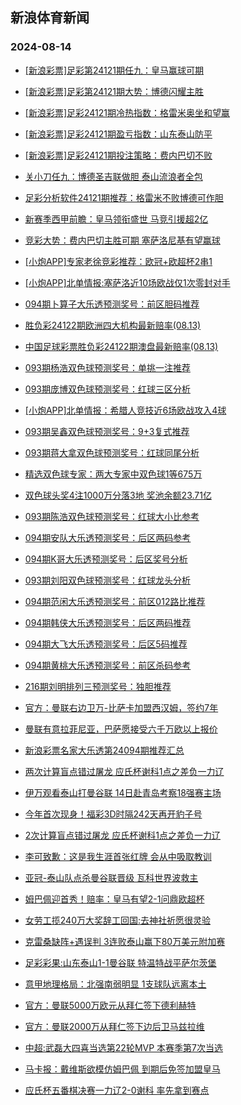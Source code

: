 ## 新浪体育新闻 
### 2024-08-14

+ [[新浪彩票]足彩第24121期任九：皇马赢球可期](https://sports.sina.com.cn/l/2024-08-13/doc-incimwyu8965381.shtml)

+ [[新浪彩票]足彩第24121期大势：博德闪耀主胜](https://sports.sina.com.cn/l/2024-08-13/doc-incimwys0703468.shtml)

+ [[新浪彩票]足彩24121期冷热指数：格雷米奥坐和望赢](https://sports.sina.com.cn/l/2024-08-13/doc-incinchm8504261.shtml)

+ [[新浪彩票]足彩24121期盈亏指数：山东泰山防平](https://sports.sina.com.cn/l/2024-08-13/doc-incinchs8835607.shtml)

+ [[新浪彩票]足彩24121期投注策略：费内巴切不败](https://sports.sina.com.cn/l/2024-08-13/doc-incimwyu8966010.shtml)

+ [关小刀任九：博德圣吉联做胆 泰山流浪者全包](https://sports.sina.com.cn/l/2024-08-13/doc-incinuee3569895.shtml)

+ [足彩分析软件24121期推荐：格雷米不败博德可作胆](https://sports.sina.com.cn/l/2024-08-13/doc-incinchs8836422.shtml)

+ [新赛季西甲前瞻：皇马领衔盛世 马竞引援超2亿](https://sports.sina.com.cn/l/2024-08-13/doc-incimnkw0910263.shtml)

+ [竞彩大势：费内巴切主胜可期 塞萨洛尼基有望赢球](https://sports.sina.com.cn/l/2024-08-13/doc-incinchq0574611.shtml)

+ [[小炮APP]专家老徐竞彩推荐：欧冠+欧超杯2串1](https://sports.sina.com.cn/l/2024-08-13/doc-inciniqn0513528.shtml)

+ [[小炮APP]北单情报:塞萨洛近10场欧战仅1次零封对手](https://sports.sina.com.cn/l/2024-08-13/doc-inciniqq8773876.shtml)

+ [094期卜算子大乐透预测奖号：前区胆码推荐](https://sports.sina.com.cn/l/2024-08-13/doc-incinpwf8372228.shtml)

+ [胜负彩24122期欧洲四大机构最新赔率(08.13)](https://sports.sina.com.cn/l/2024-08-13/doc-incinyne0254865.shtml)

+ [中国足球彩票胜负彩24122期澳盘最新赔率(08.13)](https://sports.sina.com.cn/l/2024-08-13/doc-incinynh8519521.shtml)

+ [093期杨浩双色球预测奖号：单挑一注推荐](https://sports.sina.com.cn/l/2024-08-13/doc-incinchn3845991.shtml)

+ [093期庞博双色球预测奖号：红球三区分析](https://sports.sina.com.cn/l/2024-08-13/doc-incinchq0615123.shtml)

+ [[小炮APP]北单情报：希腊人竞技近6场欧战攻入4球](https://sports.sina.com.cn/l/2024-08-13/doc-inciniqk3742114.shtml)

+ [093期吴鑫双色球预测奖号：9+3复式推荐](https://sports.sina.com.cn/l/2024-08-13/doc-incinchs8877770.shtml)

+ [093期蒋大拿双色球预测奖号：红球同尾分析](https://sports.sina.com.cn/l/2024-08-13/doc-incinchn3849588.shtml)

+ [精选双色球专家：两大专家中双色球1等675万](https://sports.sina.com.cn/l/2024-08-13/doc-inciniqi8462263.shtml)

+ [双色球头奖4注1000万分落3地 奖池余额23.71亿](https://sports.sina.com.cn/l/2024-08-13/doc-incipmaa8354254.shtml)

+ [093期陈浩双色球预测奖号：红球大小比参考](https://sports.sina.com.cn/l/2024-08-13/doc-incinchq0610332.shtml)

+ [094期安队大乐透预测奖号：后区两码参考](https://sports.sina.com.cn/l/2024-08-13/doc-inciniqi8474838.shtml)

+ [094期K哥大乐透预测奖号：后区奖号分析](https://sports.sina.com.cn/l/2024-08-13/doc-inciniqi8474344.shtml)

+ [093期刘阳双色球预测奖号：红球龙头分析](https://sports.sina.com.cn/l/2024-08-13/doc-incinchq0611453.shtml)

+ [094期范闲大乐透预测奖号：前区012路比推荐](https://sports.sina.com.cn/l/2024-08-13/doc-incinpwh3668478.shtml)

+ [094期韩侠大乐透预测奖号：后区两码推荐](https://sports.sina.com.cn/l/2024-08-13/doc-incinpwk0434265.shtml)

+ [094期大飞大乐透预测奖号：后区5码推荐](https://sports.sina.com.cn/l/2024-08-13/doc-incinpwh3667744.shtml)

+ [094期黄桃大乐透预测奖号：前区杀码参考](https://sports.sina.com.cn/l/2024-08-13/doc-incinpwh3670225.shtml)

+ [216期刘明排列三预测奖号：独胆推荐](https://sports.sina.com.cn/l/2024-08-13/doc-inciniqq8791410.shtml)

+ [官方：曼联右边卫万-比萨卡加盟西汉姆，签约7年](https://sports.sina.com.cn/g/2024-08-14/doc-inciprka5017133.shtml)

+ [曼联有意拉菲尼亚，巴萨愿接受六千万欧以上报价](https://sports.sina.com.cn/g/2024-08-14/doc-incipriu3199352.shtml)

+ [新浪彩票名家大乐透第24094期推荐汇总](https://sports.sina.com.cn/l/2024-08-13/doc-inciniqn0536736.shtml)

+ [两次计算盲点错过屠龙 应氏杯谢科1点之差负一力辽](https://sports.sina.com.cn/go/2024-08-13/doc-incinpwk0410261.shtml)

+ [伊万观看泰山打曼谷联 14日赴青岛考察18强赛主场](https://sports.sina.com.cn/china/2024-08-13/doc-incinuec8267644.shtml)

+ [今年首次现身！福彩3D时隔242天再开豹子号](https://sports.sina.com.cn/l/2024-08-13/doc-incipmae5129970.shtml)

+ [2次计算盲点错过屠龙 应氏杯谢科1点之差负一力辽](https://sports.sina.com.cn/go/2024-08-13/doc-incinpwk0410261.shtml)

+ [李可致歉：这是我生涯首张红牌 会从中吸取教训](https://sports.sina.com.cn/china/2024-08-13/doc-inciniqq8794443.shtml)

+ [亚冠-泰山队点杀曼谷联晋级 瓦科世界波救主](https://sports.sina.com.cn/china/2024-08-14/doc-inciqhfp9645521.shtml)

+ [姆巴佩迎首秀！赔率：皇马有望2-1问鼎欧超杯](https://sports.sina.com.cn/l/2024-08-14/doc-inciqhfu4700871.shtml)

+ [女劳工揽240万大奖辞工回国:去神社祈愿很灵验](https://sports.sina.com.cn/l/2024-08-14/doc-inciqhfu4702295.shtml)

+ [克雷桑缺阵+遇误判 3连败泰山赢下80万美元附加赛](https://sports.sina.com.cn/china/2024-08-14/doc-inciqhfs7933483.shtml)

+ [足彩彩果:山东泰山1-1曼谷联 特温特战平萨尔茨堡](https://sports.sina.com.cn/l/2024-08-14/doc-inciqhfp9649529.shtml)

+ [意甲地理格局：北强南弱明显 1支球队远离本土](https://sports.sina.com.cn/l/2024-08-14/doc-inciqhfp9640996.shtml)

+ [官方：曼联5000万欧元从拜仁签下德利赫特](https://sports.sina.com.cn/g/pl/2024-08-14/doc-inciqnpq7813923.shtml)

+ [官方：曼联2000万从拜仁签下边后卫马兹拉维](https://sports.sina.com.cn/g/pl/2024-08-14/doc-inciqnpm9531413.shtml)

+ [中超:武磊大四喜当选第22轮MVP 本赛季第7次当选](https://sports.sina.com.cn/china/2024-08-14/doc-inciqhfp9655093.shtml)

+ [马卡报：戴维斯欲模仿姆巴佩 到期后免签加盟皇马](https://sports.sina.com.cn/global/germany/2024-08-14/doc-inciqsvi9461827.shtml)

+ [应氏杯五番棋决赛一力辽2-0谢科 率先拿到赛点](https://sports.sina.com.cn/go/2024-08-14/doc-incircma2541805.shtml)


